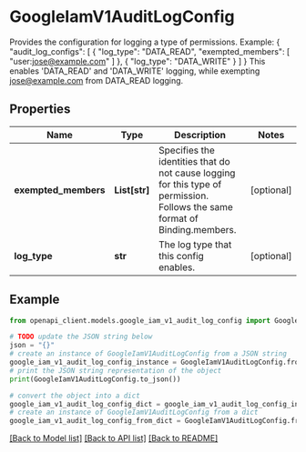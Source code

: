 # GoogleIamV1AuditLogConfig

Provides the configuration for logging a type of permissions. Example: { \"audit_log_configs\": [ { \"log_type\": \"DATA_READ\", \"exempted_members\": [ \"user:jose@example.com\" ] }, { \"log_type\": \"DATA_WRITE\" } ] } This enables 'DATA_READ' and 'DATA_WRITE' logging, while exempting jose@example.com from DATA_READ logging.

## Properties

Name | Type | Description | Notes
------------ | ------------- | ------------- | -------------
**exempted_members** | **List[str]** | Specifies the identities that do not cause logging for this type of permission. Follows the same format of Binding.members. | [optional] 
**log_type** | **str** | The log type that this config enables. | [optional] 

## Example

```python
from openapi_client.models.google_iam_v1_audit_log_config import GoogleIamV1AuditLogConfig

# TODO update the JSON string below
json = "{}"
# create an instance of GoogleIamV1AuditLogConfig from a JSON string
google_iam_v1_audit_log_config_instance = GoogleIamV1AuditLogConfig.from_json(json)
# print the JSON string representation of the object
print(GoogleIamV1AuditLogConfig.to_json())

# convert the object into a dict
google_iam_v1_audit_log_config_dict = google_iam_v1_audit_log_config_instance.to_dict()
# create an instance of GoogleIamV1AuditLogConfig from a dict
google_iam_v1_audit_log_config_from_dict = GoogleIamV1AuditLogConfig.from_dict(google_iam_v1_audit_log_config_dict)
```
[[Back to Model list]](../README.md#documentation-for-models) [[Back to API list]](../README.md#documentation-for-api-endpoints) [[Back to README]](../README.md)


